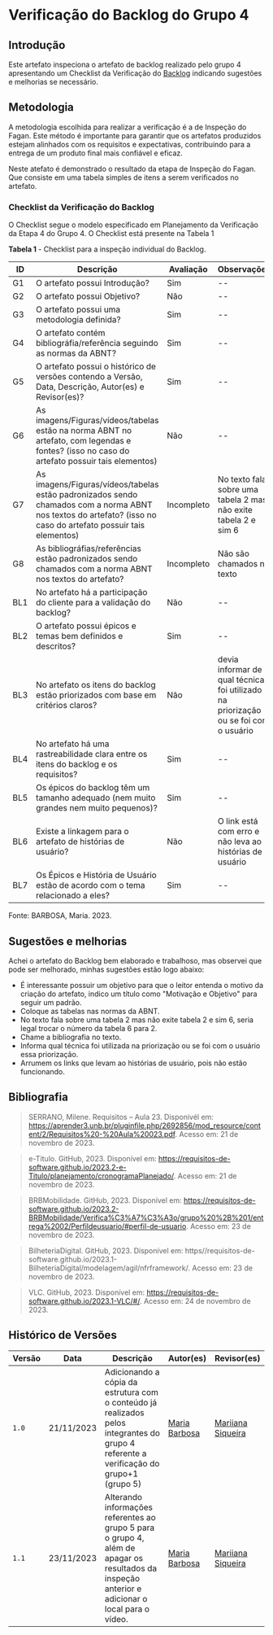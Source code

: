 # Verificação do Backlog do Grupo 4

## Introdução

Este artefato inspeciona o artefato de backlog realizado pelo grupo 4 apresentando um Checklist da Verificação do [Backlog](https://requisitos-de-software.github.io/2023.2-Jitsi/Modelagem/Agil/backlog/) indicando sugestões e melhorias se necessário. 

## Metodologia

A metodologia escolhida para realizar a verificação é a de Inspeção do Fagan. Este método é importante para garantir que os artefatos produzidos estejam alinhados com os requisitos e expectativas, contribuindo para a entrega de um produto final mais confiável e eficaz. 

Neste atefato é demonstrado o resultado da etapa de Inspeção do Fagan. Que consiste em uma tabela simples de itens a serem verificados no artefato. 


### Checklist da Verificação do Backlog

O Checklist segue o modelo especificado em Planejamento da Verificação da Etapa 4 do Grupo 4. O Checklist está presente na Tabela 1

**Tabela 1** - Checklist para a inspeção individual do Backlog.

| ID | Descrição | Avaliação | Observações |
| ---| -------- | --------- | ------------ |
| G1  | O artefato possui Introdução? | Sim | -- |
| G2  | O artefato possui Objetivo? | Não | -- |
| G3  | O artefato possui uma metodologia definida? | Sim | -- |
| G4  | O artefato contém bibliográfia/referência seguindo as normas da ABNT? | Sim | -- |
| G5  | O artefato possui o histórico de versões contendo a Versão, Data, Descrição, Autor(es) e Revisor(es)? | Sim | -- |
| G6  | As imagens/Figuras/vídeos/tabelas estão na norma ABNT no artefato, com legendas e fontes? (isso no caso do artefato possuir tais elementos) | Não | -- |
| G7  | As imagens/Figuras/vídeos/tabelas estão padronizados sendo chamados com a norma ABNT nos textos do artefato? (isso no caso do artefato possuir tais elementos) | Incompleto | No texto fala sobre uma tabela 2 mas não exite tabela 2 e sim 6 |
| G8  | As bibliográfias/referências estão padronizados sendo chamados com a norma ABNT nos textos do artefato?  | Incompleto | Não são chamados no texto |
| BL1 | No artefato há a participação do cliente para a validação do backlog? | Não | -- |
| BL2 | O artefato possui épicos e temas bem definidos e descritos? | Sim | -- |
| BL3 | No artefato os itens do backlog estão priorizados com base em critérios claros? | Não | devia informar de qual técnica foi utilizado na priorização ou se foi com o usuário |
| BL4 | No artefato há uma rastreabilidade clara entre os itens do backlog e os requisitos? | Sim | -- |
| BL5 | Os épicos do backlog têm um tamanho adequado (nem muito grandes nem muito pequenos)? | Sim | -- |
| BL6 | Existe a linkagem para o artefato de histórias de usuário? | Não | O link está com erro e não leva ao histórias de usuário  |
| BL7 | Os Épicos e História de Usuário estão de acordo com o tema relacionado a eles? | Sim | -- |

Fonte: BARBOSA, Maria. 2023.

## Sugestões e melhorias

Achei o artefato do Backlog bem elaborado e trabalhoso, mas observei que pode ser melhorado, minhas sugestões estão logo abaixo:

- É interessante possuir um objetivo para que o leitor entenda o motivo da criação do artefato, indico um título como  "Motivação e Objetivo" para seguir um padrão.
- Coloque as tabelas nas normas da ABNT.
- No texto fala sobre uma tabela 2 mas não exite tabela 2 e sim 6, seria legal trocar o número da tabela 6 para 2.
- Chame a bibliografia no texto.
- Informa qual técnica foi utilizada na priorização ou se foi com o usuário essa priorização.
- Arrumem os links que levam ao histórias de usuário, pois não estão funcionando.

  
## Bibliografia

> SERRANO, Milene. Requisitos – Aula 23. Disponivél em: https://aprender3.unb.br/pluginfile.php/2692856/mod_resource/content/2/Requisitos%20-%20Aula%20023.pdf. Acesso em: 21 de novembro de 2023.

> e-Titulo. GitHub, 2023. Disponível em: https://requisitos-de-software.github.io/2023.2-e-Titulo/planejamento/cronogramaPlanejado/. Acesso em: 21 de novembro de 2023.

> BRBMobilidade. GitHub, 2023. Disponível em: https://requisitos-de-software.github.io/2023.2-BRBMobilidade/Verifica%C3%A7%C3%A3o/grupo%20%2B%201/entrega%2002/Perfildeusuario/#perfil-de-usuario. Acesso em: 23 de novembro de 2023.

> BilheteriaDigital. GitHub, 2023. Disponível em: https//requisitos-de-software.github.io/2023.1-BilheteriaDigital/modelagem/agil/nfrframework/.  Acesso em: 23 de novembro de 2023.

> VLC. GitHub, 2023. Disponível em: https://requisitos-de-software.github.io/2023.1-VLC/#/. Acesso em: 24 de novembro de 2023.


## Histórico de Versões

| Versão | Data       | Descrição   | Autor(es)   | Revisor(es) |
| ------ | ---------- | ----------- | ------------ | ---------- |
| `1.0`  | 21/11/2023 | Adicionando a cópia da estrutura com o conteúdo já realizados pelos integrantes do grupo 4 referente a verificação do grupo+1 (grupo 5) | [Maria Barbosa](https://github.com/Madu01) |  [Mariiana Siqueira](https://github.com/Maryyscreuza) |
| `1.1`  | 23/11/2023 | Alterando informações referentes ao grupo 5 para o grupo 4, além de apagar os resultados da inspeção anterior e adicionar o local para o vídeo. | [Maria Barbosa](https://github.com/Madu01) |  [Mariiana Siqueira](https://github.com/Maryyscreuza) |

